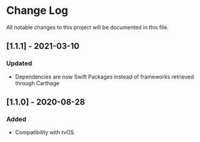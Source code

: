 
# Change Log
All notable changes to this project will be documented in this file.


## [1.1.1] - 2021-03-10

### Updated
- Dependencies are now Swift Packages instead of frameworks retrieved through Carthage


## [1.1.0] - 2020-08-28

### Added
- Compatibility with tvOS
